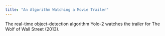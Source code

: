 ```yaml
---
title: "An Algorithm Watching a Movie Trailer"
---
```


The real-time object-detection algorithm Yolo-2 watches the trailer for The Wolf of Wall Street (2013).

